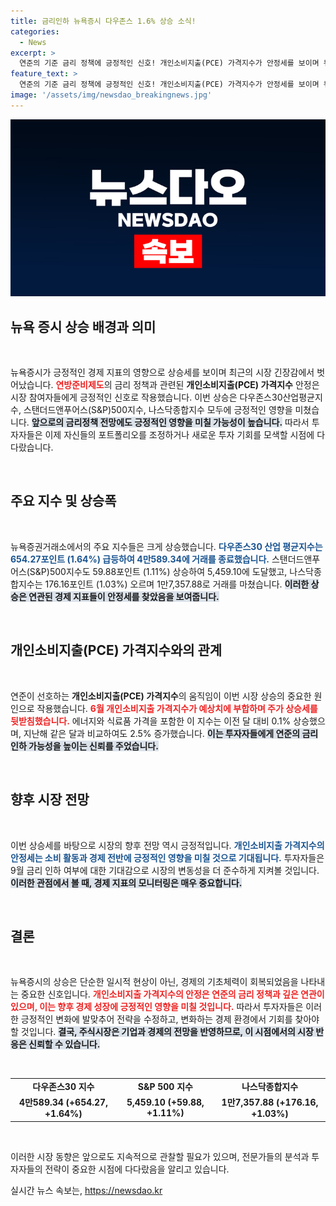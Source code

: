 ```yaml
---
title: 금리인하 뉴욕증시 다우존스 1.6% 상승 소식!
categories:
  - News
excerpt: >
  연준의 기준 금리 정책에 긍정적인 신호! 개인소비지출(PCE) 가격지수가 안정세를 보이며 뉴욕증시는 4거래일 만에 전반적으로 상승. 다우존스, S&P500, 나스닥 모두 급등하며 투자자들의 이목을 사로잡았다. 금리 인하 기대감이 커지는 가운데 주식 시장의 미래는 어떻게 될까?
feature_text: >
  연준의 기준 금리 정책에 긍정적인 신호! 개인소비지출(PCE) 가격지수가 안정세를 보이며 뉴욕증시는 4거래일 만에 전반적으로 상승. 다우존스, S&P500, 나스닥 모두 급등하며 투자자들의 이목을 사로잡았다. 금리 인하 기대감이 커지는 가운데 주식 시장의 미래는 어떻게 될까?
image: '/assets/img/newsdao_breakingnews.jpg'
---
```


<p><img src="/assets/img/newsdao_breakingnews.jpg" alt="bookingtag 속보" /></p>

<h2 data-ke-size="size26">뉴욕 증시 상승 배경과 의미</h2>

<p data-ke-size="size16">&nbsp;</p>

<p>뉴욕증시가 긍정적인 경제 지표의 영향으로 상승세를 보이며 최근의 시장 긴장감에서 벗어났습니다. <b><span style="color: #ee2323;">연방준비제도</span></b>의 금리 정책과 관련된 <strong>개인소비지출(PCE) 가격지수</strong> 안정은 시장 참여자들에게 긍정적인 신호로 작용했습니다. 이번 상승은 다우존스30산업평균지수, 스탠더드앤푸어스(S&amp;P)500지수, 나스닥종합지수 모두에 긍정적인 영향을 미쳤습니다. <b><span style="background-color: #21538527;">앞으로의 금리정책 전망에도 긍정적인 영향을 미칠 가능성이 높습니다.</span></b> 따라서 투자자들은 이제 자신들의 포트폴리오를 조정하거나 새로운 투자 기회를 모색할 시점에 다다랐습니다. </p>

<p data-ke-size="size16">&nbsp;</p>

<h2 data-ke-size="size26">주요 지수 및 상승폭</h2>

<p data-ke-size="size16">&nbsp;</p>

<p>뉴욕증권거래소에서의 주요 지수들은 크게 상승했습니다. <b><span style="color: #1a5490;">다우존스30 산업 평균지수는 654.27포인트 (1.64%) 급등하여 4만589.34에 거래를 종료했습니다.</span></b> 스탠더드앤푸어스(S&amp;P)500지수도 59.88포인트 (1.11%) 상승하여 5,459.10에 도달했고, 나스닥종합지수는 176.16포인트 (1.03%) 오르며 1만7,357.88로 거래를 마쳤습니다. <b><span style="background-color: #21538527;">이러한 상승은 연관된 경제 지표들이 안정세를 찾았음을 보여줍니다.</span></b> </p>

<p data-ke-size="size16">&nbsp;</p>

<h2 data-ke-size="size26">개인소비지출(PCE) 가격지수와의 관계</h2>

<p data-ke-size="size16">&nbsp;</p>

<p>연준이 선호하는 <strong>개인소비지출(PCE) 가격지수</strong>의 움직임이 이번 시장 상승의 중요한 원인으로 작용했습니다. <b><span style="color: #ee2323;">6월 개인소비지출 가격지수가 예상치에 부합하며 주가 상승세를 뒷받침했습니다.</span></b> 에너지와 식료품 가격을 포함한 이 지수는 이전 달 대비 0.1% 상승했으며, 지난해 같은 달과 비교하여도 2.5% 증가했습니다. <b><span style="background-color: #21538527;">이는 투자자들에게 연준의 금리 인하 가능성을 높이는 신뢰를 주었습니다.</span></b> </p>

<p data-ke-size="size16">&nbsp;</p>

<h2 data-ke-size="size26">향후 시장 전망</h2>

<p data-ke-size="size16">&nbsp;</p>

<p>이번 상승세를 바탕으로 시장의 향후 전망 역시 긍정적입니다. <b><span style="color: #1a5490;">개인소비지출 가격지수의 안정세는 소비 활동과 경제 전반에 긍정적인 영향을 미칠 것으로 기대됩니다.</span></b> 투자자들은 9월 금리 인하 여부에 대한 기대감으로 시장의 변동성을 더 준수하게 지켜볼 것입니다. <b><span style="background-color: #21538527;">이러한 관점에서 볼 때, 경제 지표의 모니터링은 매우 중요합니다.</span></b> </p>

<p data-ke-size="size16">&nbsp;</p>

<h2 data-ke-size="size26">결론</h2>

<p data-ke-size="size16">&nbsp;</p>

<p>뉴욕증시의 상승은 단순한 일시적 현상이 아닌, 경제의 기초체력이 회복되었음을 나타내는 중요한 신호입니다. <b><span style="color: #ee2323;">개인소비지출 가격지수의 안정은 연준의 금리 정책과 깊은 연관이 있으며, 이는 향후 경제 성장에 긍정적인 영향을 미칠 것입니다.</span></b> 따라서 투자자들은 이러한 긍정적인 변화에 발맞추어 전략을 수정하고, 변화하는 경제 환경에서 기회를 찾아야 할 것입니다. <b><span style="background-color: #21538527;">결국, 주식시장은 기업과 경제의 전망을 반영하므로, 이 시점에서의 시장 반응은 신뢰할 수 있습니다.</span></b> </p>

<p data-ke-size="size16">&nbsp;</p>

<table style="width: 100%; border-collapse: collapse;">
<tr>
<td style="text-align: center; height: 17px;"><b>다우존스30 지수</b></td>
<td style="text-align: center; height: 17px;"><b>S&P 500 지수</b></td>
<td style="text-align: center; height: 17px;"><b>나스닥종합지수</b></td>
</tr>
<tr>
<td style="text-align: center; height: 17px;"><b>4만589.34 (+654.27, +1.64%)</b></td>
<td style="text-align: center; height: 17px;"><b>5,459.10 (+59.88, +1.11%)</b></td>
<td style="text-align: center; height: 17px;"><b>1만7,357.88 (+176.16, +1.03%)</b></td>
</tr>
</table>

<p data-ke-size="size16">&nbsp;</p>

<p>이러한 시장 동향은 앞으로도 지속적으로 관찰할 필요가 있으며, 전문가들의 분석과 투자자들의 전략이 중요한 시점에 다다랐음을 알리고 있습니다.</p>
실시간 뉴스 속보는, <a href="https://newsdao.kr" rel="dofollow">https://newsdao.kr</a>


